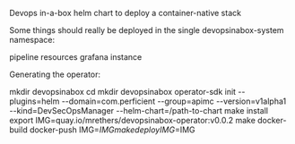 Devops in-a-box helm chart to deploy a container-native stack

Some things should really be deployed in the single devopsinabox-system namespace:

pipeline resources
grafana instance

Generating the operator:

mkdir devopsinabox
cd mkdir devopsinabox
operator-sdk init --plugins=helm --domain=com.perficient --group=apimc --version=v1alpha1 --kind=DevSecOpsManager --helm-chart=/path-to-chart
make install
export IMG=quay.io/mrethers/devopsinabox-operator:v0.0.2
make docker-build docker-push IMG=$IMG
make deploy IMG=$IMG